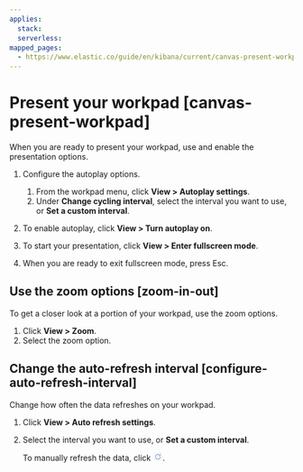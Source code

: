 ```yaml
---
applies:
  stack:
  serverless:
mapped_pages:
  - https://www.elastic.co/guide/en/kibana/current/canvas-present-workpad.html
---
```


# Present your workpad [canvas-present-workpad]

When you are ready to present your workpad, use and enable the presentation options.

1. Configure the autoplay options.

    1. From the workpad menu, click **View > Autoplay settings**.
    2. Under **Change cycling interval**, select the interval you want to use, or **Set a custom interval**.

2. To enable autoplay, click **View > Turn autoplay on**.
3. To start your presentation, click **View > Enter fullscreen mode**.
4. When you are ready to exit fullscreen mode, press Esc.


## Use the zoom options [zoom-in-out]

To get a closer look at a portion of your workpad, use the zoom options.

1. Click **View > Zoom**.
2. Select the zoom option.


## Change the auto-refresh interval [configure-auto-refresh-interval]

Change how often the data refreshes on your workpad.

1. Click **View > Auto refresh settings**.
2. Select the interval you want to use, or **Set a custom interval**.

    To manually refresh the data, click ![Canvas refresh data button](../../../images/kibana-canvas-refresh-data.png "").


